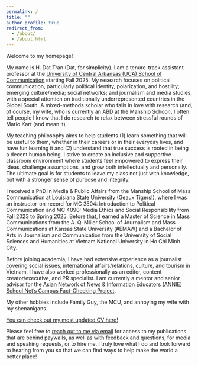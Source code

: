 ```yaml
---
permalink: /
title: ""
author_profile: true
redirect_from: 
  - /about/
  - /about.html
---
```


Welcome to my homepage!

My name is H. Dat Tran (Dat, for simplicity). I am a tenure-track assistant professor at the [University of Central Arkansas (UCA) School of Communication](https://uca.edu/communication/) starting Fall 2025. My research focuses on political communication, particularly political identity, polarization, and hostility; emerging culture/media; social networks; and journalism and media studies, with a special attention on traditionally underrepresented countries in the Global South. A mixed-methods scholar who falls in love with research (and, of course, my wife, who is currently an ABD at the Manship School), I often tell people I know that I do research to relax between stressful rounds of Mario Kart (and mean it).

My teaching philosophy aims to help students (1) learn something that will be useful to them, whether in their careers or in their everyday lives, and have fun learning it and (2) understand that true success is rooted in being a decent human being. I strive to create an inclusive and supportive classroom environment where students feel empowered to express their ideas, challenge assumptions, and grow both intellectually and personally. The ultimate goal is for students to leave my class not just with knowledge, but with a stronger sense of purpose and integrity.

I received a PhD in Media & Public Affairs from the Manship School of Mass Communication at Louisiana State University (Geaux Tigers!), where I was an instructor-on-record for MC 3504: Introduction to Political Communication and MC 4090: Media Ethics and Social Responsibility from Fall 2023 to Spring 2025. Before that, I earned a Master of Science in Mass Communications from the A. Q. Miller School of Journalism and Mass Communications at Kansas State University (#EMAW) and a Bachelor of Arts in Journalism and Communication from the University of Social Sciences and Humanities at Vietnam National University in Ho Chi Minh City.

Before joining academia, I have had extensive experience as a journalist covering social issues, international affairs/relations, culture, and tourism in Vietnam. I have also worked professionally as an editor, content creator/executive, and PR specialist. I am currently a mentor and senior advisor for the [Asian Network of News & Information Educators (ANNIE) School Net’s Campus Fact-Checking Project](https://talk.annieasia.org/p/annie-school-net-campus-fact-checking).

My other hobbies include Family Guy, the MCU, and annoying my wife with my shenanigans.

[You can check out my most updated CV here!](/files/CV_HDatTran.pdf)

Please feel free to [reach out to me via email](mailto:thdat285@gmail.com) for access to my publications that are behind paywalls, as well as with feedback and questions, for media and speaking requests, or to hire me. I truly love what I do and look forward to hearing from you so that we can find ways to help make the world a better place!
